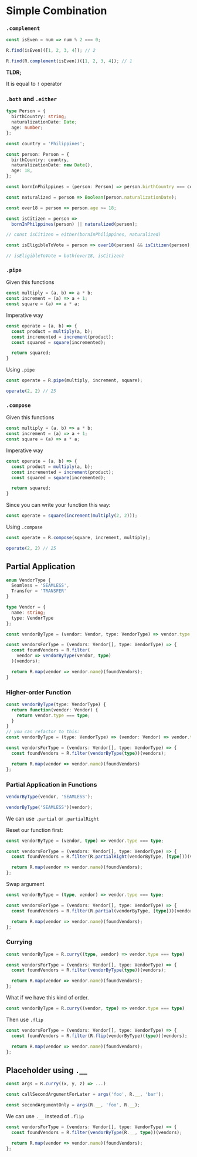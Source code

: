 # Simple Combination

### `.complement`

```ts
const isEven = num => num % 2 === 0;

R.find(isEven)([1, 2, 3, 4]); // 2

R.find(R.complement(isEven))([1, 2, 3, 4]); // 1
```

**TLDR;**

It is equal to `!` operator

### `.both` and `.either`

```typescript
type Person = {
  birthCountry: string;
  naturalizationDate: Date;
  age: number;
};

const country = 'Philippines';

const person: Person = {
  birthCountry: country,
  naturalizationDate: new Date(),
  age: 18,
};

const bornInPhilppines = (person: Person) => person.birthCountry === country;

const naturalized = person => Boolean(person.naturalizationDate);

const over18 = person => person.age >= 18;

const isCitizen = person =>
  bornInPhilppines(person) || naturalized(person);

// const isCitizen = either(bornInPhilippines, naturalized)

const isEligibleToVote = person => over18(person) && isCitizen(person);

// isEligibleToVote = both(over18, isCitizen)
```

### `.pipe`

Given this functions
```typescript
const multiply = (a, b) => a * b;
const increment = (a) => a + 1;
const square = (a) => a * a;
```

Imperative way
```typescript
const operate = (a, b) => {
  const product = multiply(a, b);
  const incremented = increment(product);
  const squared = square(incremented);

  return squared;
}
```

Using `.pipe`
```typescript
const operate = R.pipe(multiply, increment, square);

operate(2, 2) // 25
```

### `.compose`
Given this functions
```typescript
const multiply = (a, b) => a * b;
const increment = (a) => a + 1;
const square = (a) => a * a;
```

Imperative way
```typescript
const operate = (a, b) => {
  const product = multiply(a, b);
  const incremented = increment(product);
  const squared = square(incremented);

  return squared;
}
```

Since you can write your function this way:

```typescript
const operate = square(increment(multiply(2, 2)));
```

Using `.compose`
```typescript
const operate = R.compose(square, increment, multiply);

operate(2, 2) // 25
```

## Partial Application

```ts
enum VendorType {
  Seamless = 'SEAMLESS',
  Transfer = 'TRANSFER'
}

type Vendor = {
  name: string;
  type: VendorType
};

const vendorByType = (vendor: Vendor, type: VendorType) => vendor.type === type;

const vendorsForType = (vendors: Vendor[], type: VendorType) => {
  const foundVendors = R.filter(
    vendor => vendorByType(vendor, type)
  )(vendors);

  return R.map(vendor => vendor.name)(foundVendors);
}
```

### Higher-order Function
```typescript
const vendorByType(type: VendorType) {
  return function(vendor: Vendor) {
    return vendor.type === type;
  }
}
// you can refactor to this:
const vendorByType = (type: VendorType) => (vendor: Vendor) => vendor.type === type;

const vendorsForType = (vendors: Vendor[], type: VendorType) => {
  const foundVendors = R.filter(vendorByType(type))(vendors);

  return R.map(vendor => vendor.name)(foundVendors)
};
```

### Partial Application in Functions
```typescript
vendorByType(vendor, 'SEAMLESS');

vendorByType('SEAMLESS')(vendor);
```

We can use `.partial` or `.partialRight`

Reset our function first:

```typescript
const vendorByType = (vendor, type) => vendor.type === type;

const vendorsForType = (vendors: Vendor[], type: VendorType) => {
  const foundVendors = R.filter(R.partialRight(vendorByType, [type]))(vendors);

  return R.map(vendor => vendor.name)(foundVendors);
};
```

Swap argument

```typescript
const vendorByType = (type, vendor) => vendor.type === type;

const vendorsForType = (vendors: Vendor[], type: VendorType) => {
  const foundVendors = R.filter(R.partial(vendorByType, [type]))(vendors);

  return R.map(vendor => vendor.name)(foundVendors);
};
```

### Currying
```typescript
const vendorByType = R.curry((type, vendor) => vendor.type === type)

const vendorsForType = (vendors: Vendor[], type: VendorType) => {
  const foundVendors = R.filter(vendorByType(type))(vendors);

  return R.map(vendor => vendor.name)(foundVendors);
};
```

What if we have this kind of order.

```typescript
const vendorByType = R.curry((vendor, type) => vendor.type === type)
```

Then use `.flip`

```typescript
const vendorsForType = (vendors: Vendor[], type: VendorType) => {
  const foundVendors = R.filter(R.flip(vendorByType)(type))(vendors);

  return R.map(vendor => vendor.name)(foundVendors);
};
```

## Placeholder using `.__`

```typescript
const args = R.curry((x, y, z) => ...)

const callSecondArgumentForLater = args('foo', R.__, 'bar');

const secondArgumentOnly = args(R.__, 'foo', R.__);
```

We can use `.__` instead of `.flip`

```typescript
const vendorsForType = (vendors: Vendor[], type: VendorType) => {
  const foundVendors = R.filter(vendorByType(R.__, type))(vendors);

  return R.map(vendor => vendor.name)(foundVendors);
};
```